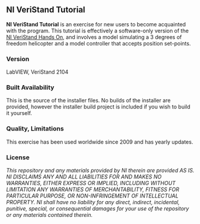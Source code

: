 ## NI VeriStand Tutorial ##

**NI VeriStand Tutorial** is an exercise for new users to become acquainted with the program. This tutorial is effectively a software-only version of the [NI VeriStand Hands On](https://github.com/NIVeriStandAdd-Ons/NI-VeriStand-Hands-On), and involves a model simulating a 3 degrees of freedom helicopter and a model controller that accepts position set-points.

### Version ###

LabVIEW, VeriStand 2104

### Built Availability ###

This is the source of the installer files. No builds of the installer are provided, however the installer build project is included if you wish to build it yourself.

### Quality, Limitations ###

This exercise has been used worldwide since 2009 and has yearly updates.

### License ###

*This repository and any materials provided by NI therein are provided AS IS. NI DISCLAIMS ANY AND ALL LIABILITIES FOR AND MAKES NO WARRANTIES, EITHER EXPRESS OR IMPLIED, INCLUDING WITHOUT LIMITATION ANY WARRANTIES OF MERCHANTABILITY, FITNESS FOR  PARTICULAR PURPOSE, OR NON-INFRINGEMENT OF INTELLECTUAL PROPERTY. NI shall have no liability for any direct, indirect, incidental, punitive, special, or consequential damages for your use of the repository or any materials contained therein.*